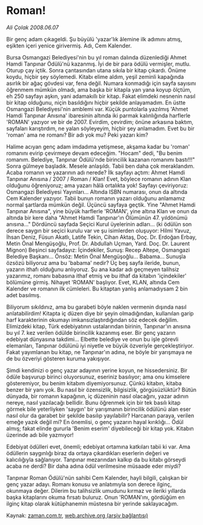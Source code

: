 # Roman!

*Ali Çolak 2008.06.07*

<tr><td class="metin" colspan="2" style="padding-top: 20px; padding-left: 5px; padding-right: 10px;">Bir genç adam çıkageldi. Şu büyülü 'yazar'lık âlemine ilk adımını atmış, eşikten içeri yenice girivermiş. Adı, Cem Kalender.</td></tr><tr><td class="metin" colspan="2" style="padding-top: 20px; padding-left: 5px; padding-right: 10px;"><p>Bursa Osmangazi Belediyesi'nin bu yıl roman dalında düzenlediği Ahmet Hamdi Tanpınar Ödülü'nü kazanmış. İyi de bir para ödülü vermişler, mutlu. Oturup çay içtik. Sonra çantasından utana sıkıla bir kitap çıkardı. Önüme koydu, hiçbir şey söylemedi. Kitabı elime aldım, yeşil zeminli kapağında asırlık bir ağaç gövdesi var, fena değil. Numara konmadığı için sayfa sayısını öğrenmem mümkün olmadı, ama başka bir kitapla yan yana koyup ölçtüm, eh 250 sayfayı aşkın, yani adamakıllı bir kitap. Fakat elimdeki nesnenin nasıl bir kitap olduğunu, niçin basıldığını hiçbir şekilde anlayamadım. En üstte Osmangazi Belediyesi'nin amblemi var. Küçük puntolarla yazılmış 'Ahmet Hamdi Tanpınar Anısına' ibaresinin altında iki parmak kalınlığında harflerle 'ROMAN' yazıyor ve bir de 2007. Evirdim, çevirdim; önüne arkasına baktım, sayfaları karıştırdım, ne yalan söyleyeyim, hiçbir şey anlamadım. Evet bu bir 'roman' ama ne romanı? Bir adı yok mu? Peki yazarı kim?
<p> Halime acıyan genç adam imdadıma yetişmese, akşama kadar bu 'roman' romanını evirip çevirmeye devam edeceğim. "Hocam" dedi, "Bu benim romanım. Belediye, Tanpınar Ödülü'nde birincilik kazanan romanımı bastı!!!" Sonra gülmeye başladık. Mesele anlaşıldı. Tabii ben daha çok meraklandım. Acaba romanın ve yazarının adı nerede? İlk sayfayı açtım: Ahmet Hamdi Tanpınar Anısına / 2007 / Roman / Klan! Evet, böylece romanın adının Klan olduğunu öğreniyoruz; ama yazarı hâlâ ortalıkta yok! Sayfayı çeviriyoruz: Osmangazi Belediyesi Yayınları... Altında ISBN numarası, onun da altında Cem Kalender yazıyor. Tabii bunun romanın yazarı olduğunu anlamamız normal şartlarda mümkün değil. Üçüncü sayfaya geçtik. Yine "Ahmet Hamdi Tanpınar Anısına", yine büyük harflerle 'ROMAN', yine altına Klan ve onun da altında bir kere daha "Ahmet Hamdi Tanpınar'ın Ölümünün 47. yıldönümü anısına..." Dördüncü sayfada Seçici Kurul üyelerinin adları... (ki ödülün son derece saygın bir seçici kurulu var ve şu isimlerden oluşuyor: Hilmi Yavuz, İhsan Deniz, Füsun Akatlı, Latife Tekin, Cihan Aktaş, Doç. Dr. Erdoğan Erbay, Metin Önal Mengüşoğlu, Prof. Dr. Abdullah Uçman, Yard. Doç. Dr. Laurent Mignon) Beşinci sayfadayız: İçindekiler, Sunuş: Recep Altepe, Osmangazi Belediye Başkanı... Önsöz: Metin Önal Mengüşoğlu... Babama... Sunuşla özsözü biliyoruz ama bu 'babama' nedir? Üç beş sayfa ileride, bunun, yazarın ithafı olduğunu anlıyoruz. Şu ana kadar adı geçmeyen talihsiz yazarımız, romanı babasına ithaf etmiş ve bu ithaf da kitabın 'içindekiler' bölümüne girmiş. Nihayet 'ROMAN' başlıyor. Evet, KLAN, altında Cem Kalender ve romanın ilk cümleleri. Bu kitaptan yanlış anlamadıysam 2 bin adet basılmış.
<p> Biliyorum sıkıldınız, ama bu garabeti böyle naklen vermenin dışında nasıl anlatabilirdim! Kitapta iç düzen diye bir şeyin olmadığından, kullanılan garip harf karakterinin okumayı imkansızlaştırdığından söz edecek değilim. Elimizdeki kitap, Türk edebiyatının ustalarından birinin, Tanpınar'ın anısına bu yıl 7. kez verilen ödülde birincilik kazanmış eser. Bir genç yazarın edebiyat dünyasına takdimi... Elbette belediye ve onun bu işle görevli elemanları, Tanpınar ödülünü iyi niyetle ve büyük özveriyle gerçekleştiriyor. Fakat yayımlanan bu kitap, ne Tanpınar'ın adına, ne böyle bir yarışmaya ne de bu özveriyi gösteren kuruma yakışıyor. 
<p> Şimdi kendinizi o genç yazar adayının yerine koyun, ne hissedersiniz. Bir ödüle başvurup birinci oluyorsunuz, eseriniz basılıyor; ama onu kimselere gösteremiyor, bu benim kitabım diyemiyorsunuz. Çünkü kitabın, kitaba benzer bir yanı yok. Bu nasıl bir özensizlik, bilgisizlik, görgüsüzlüktür? Bütün dünyada, bir romanın kapağının, iç düzeninin nasıl olacağını, yazar adının nereye, nasıl yazılacağı bellidir. Bunu öğrenmek için bir tek basılı kitap görmek bile yeterliyken 'saygın' bir yarışmanın birincilik ödülünü alan eser nasıl olur da garabet bir şekilde basılıp yayılabilir? Harcanan paraya, verilen emeğe yazık değil mi? En önemlisi, o genç yazarın hayal kırıklığı... Ödül almış; fakat elinde gururla 'Benim eserim' diyebileceği bir kitap yok. Kitabın üzerinde adı bile yazmıyor!
<p> Edebiyat ödülleri evet, önemli; edebiyat ortamına katkıları tabii ki var. Ama ödüllerin saygınlığı biraz da ortaya çıkardıkları eserlerin değeri ve kalıcılığıyla sağlanıyor. Tanpınar mezarından kalkıp da bu kitabı görseydi acaba ne derdi? Bir daha adına ödül verilmesine müsaade eder miydi? 
<p> Tanpınar Roman Ödülü'nün sahibi Cem Kalender, hayli bilgili, çalışkan bir genç yazar adayı. Romanı konusu ve anlatımıyla son derece ilginç, okunmaya değer. Dilerim bu talihsizlik umudunu kırmaz ve ileriki yıllarda başka kitaplarını okuma fırsatı buluruz. Onun 'ROMAN'ını, gördüğüm en ilginç kitap olarak kütüphanemin müstesna bir yerinde saklayacağım. <br/></p></p></p></p></p></p></td></tr>

Kaynak: [zaman.com.tr](http://zaman.com.tr/yazar.do?yazino=699030), [web.archive.org (arşiv bağlantısı)](http://web.archive.org/web/20080828175848/http://www.zaman.com.tr:80/yazar.do?yazino=699030)
